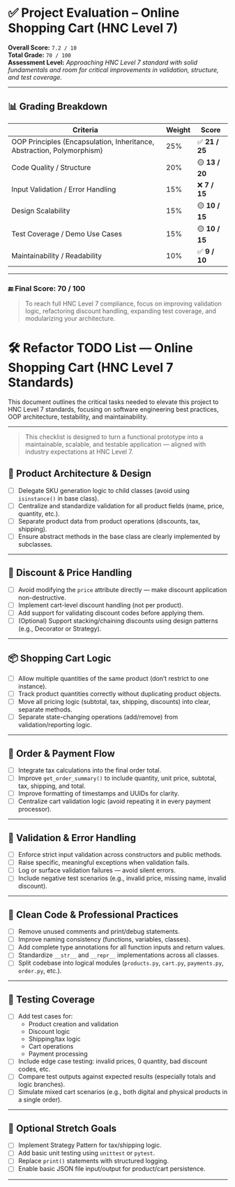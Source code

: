 # ✅ Project Evaluation – Online Shopping Cart (HNC Level 7)

**Overall Score:** `7.2 / 10`  
**Total Grade:** `70 / 100`  
**Assessment Level:** *Approaching HNC Level 7 standard with solid fundamentals and room for critical improvements in validation, structure, and test coverage.*

---

## 📊 Grading Breakdown

| **Criteria**                                  | **Weight** | **Score**     |
|-----------------------------------------------|------------|----------------|
| OOP Principles (Encapsulation, Inheritance, Abstraction, Polymorphism) | 25%       | ✅ **21 / 25**  |
| Code Quality / Structure                      | 20%       | 🟡 **13 / 20**  |
| Input Validation / Error Handling             | 15%       | ❌ **7 / 15**   |
| Design Scalability                            | 15%       | 🟡 **10 / 15**  |
| Test Coverage / Demo Use Cases                | 15%       | 🟡 **10 / 15**  |
| Maintainability / Readability                 | 10%       | ✅ **9 / 10**   |

---

### 🔚 **Final Score: 70 / 100**

> To reach full HNC Level 7 compliance, focus on improving validation logic, refactoring discount handling, expanding test coverage, and modularizing your architecture.




# 🛠️ Refactor TODO List — Online Shopping Cart (HNC Level 7 Standards)

This document outlines the critical tasks needed to elevate this project to HNC Level 7 standards, focusing on software engineering best practices, OOP architecture, testability, and maintainability.

---

> This checklist is designed to turn a functional prototype into a maintainable, scalable, and testable application — aligned with industry expectations at HNC Level 7.

## 🧱 Product Architecture & Design

- [ ] Delegate SKU generation logic to child classes (avoid using `isinstance()` in base class).
- [ ] Centralize and standardize validation for all product fields (name, price, quantity, etc.).
- [ ] Separate product data from product operations (discounts, tax, shipping).
- [ ] Ensure abstract methods in the base class are clearly implemented by subclasses.

---

## 🧮 Discount & Price Handling

- [ ] Avoid modifying the `price` attribute directly — make discount application non-destructive.
- [ ] Implement cart-level discount handling (not per product).
- [ ] Add support for validating discount codes before applying them.
- [ ] (Optional) Support stacking/chaining discounts using design patterns (e.g., Decorator or Strategy).

---

## 📦 Shopping Cart Logic

- [ ] Allow multiple quantities of the same product (don’t restrict to one instance).
- [ ] Track product quantities correctly without duplicating product objects.
- [ ] Move all pricing logic (subtotal, tax, shipping, discounts) into clear, separate methods.
- [ ] Separate state-changing operations (add/remove) from validation/reporting logic.

---

## 🧾 Order & Payment Flow

- [ ] Integrate tax calculations into the final order total.
- [ ] Improve `get_order_summary()` to include quantity, unit price, subtotal, tax, shipping, and total.
- [ ] Improve formatting of timestamps and UUIDs for clarity.
- [ ] Centralize cart validation logic (avoid repeating it in every payment processor).

---

## 🧪 Validation & Error Handling

- [ ] Enforce strict input validation across constructors and public methods.
- [ ] Raise specific, meaningful exceptions when validation fails.
- [ ] Log or surface validation failures — avoid silent errors.
- [ ] Include negative test scenarios (e.g., invalid price, missing name, invalid discount).

---

## 🧼 Clean Code & Professional Practices

- [ ] Remove unused comments and print/debug statements.
- [ ] Improve naming consistency (functions, variables, classes).
- [ ] Add complete type annotations for all function inputs and return values.
- [ ] Standardize `__str__` and `__repr__` implementations across all classes.
- [ ] Split codebase into logical modules (`products.py`, `cart.py`, `payments.py`, `order.py`, etc.).

---

## 🧪 Testing Coverage

- [ ] Add test cases for:
  - Product creation and validation
  - Discount logic
  - Shipping/tax logic
  - Cart operations
  - Payment processing
- [ ] Include edge case testing: invalid prices, 0 quantity, bad discount codes, etc.
- [ ] Compare test outputs against expected results (especially totals and logic branches).
- [ ] Simulate mixed cart scenarios (e.g., both digital and physical products in a single order).

---

## 🧭 Optional Stretch Goals

- [ ] Implement Strategy Pattern for tax/shipping logic.
- [ ] Add basic unit testing using `unittest` or `pytest`.
- [ ] Replace `print()` statements with structured logging.
- [ ] Enable basic JSON file input/output for product/cart persistence.

---


